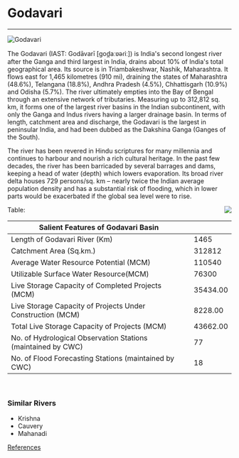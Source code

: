 # **Godavari**
***
![Godavari](https://www.indiawaterportal.org/sites/default/files/styles/node_lead_image/public/iwp/rail-road_bridge_godavari_0.jpg?itok=nG2FsyFM)

The Godavari (IAST: Godāvarī [ɡod̪aːʋəɾiː]) is India's second longest river after the Ganga and third largest in India, drains about 10% of India's total geographical area. Its source is in Triambakeshwar, Nashik, Maharashtra. It flows east for 1,465 kilometres (910 mi), draining the states of Maharashtra (48.6%), Telangana (18.8%), Andhra Pradesh (4.5%), Chhattisgarh (10.9%) and Odisha (5.7%). The river ultimately empties into the Bay of Bengal through an extensive network of tributaries. Measuring up to 312,812 sq. km, it forms one of the largest river basins in the Indian subcontinent, with only the Ganga and Indus rivers having a larger drainage basin. In terms of length, catchment area and discharge, the Godavari is the largest in peninsular India, and had been dubbed as the Dakshina Ganga (Ganges of the South).

The river has been revered in Hindu scriptures for many millennia and continues to harbour and nourish a rich cultural heritage. In the past few decades, the river has been barricaded by several barrages and dams, keeping a head of water (depth) which lowers evaporation. Its broad river delta houses 729 persons/sq. km – nearly twice the Indian average population density and has a substantial risk of flooding, which in lower parts would be exacerbated if the global sea level were to rise.


<img align="right" src="https://sandrp.files.wordpress.com/2017/03/godavari_basin.png?w=320">

Table:

| Salient Features of Godavari Basin | |
| ------ | :----- |
| Length of Godavari River (Km) 	| 1465 |
|Catchment Area (Sq.km.) 	| 312812 |
|Average Water Resource Potential (MCM)	|110540|
Utilizable Surface Water Resource(MCM) 	| 76300|
Live Storage Capacity of Completed Projects (MCM) 	|35434.00|
Live Storage Capacity of Projects Under Construction (MCM) 	|8228.00|
Total Live Storage Capacity of Projects (MCM) 	|43662.00|
No. of Hydrological Observation Stations (maintained by CWC) 	|77|
No. of Flood Forecasting Stations (maintained by CWC) 	|18|

<br clear="left"/>

### Similar Rivers
  * Krishna
  * Cauvery
  * Mahanadi

[References][wiki]

[wiki]: https://en.wikipedia.org/wiki/Godavari_River
